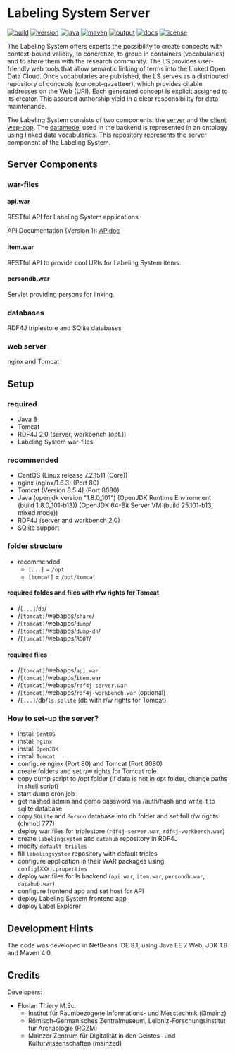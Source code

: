 # Labeling System Server

[![build](https://travis-ci.org/mainzed/labelingsystem-server.svg?branch=master)](https://travis-ci.org/mainzed/labelingsystem-server) [![version](https://img.shields.io/badge/version-1.0--SNAPSHOT-green.svg)](#)  [![java](https://img.shields.io/badge/jdk-1.8-red.svg)](#)  [![maven](https://img.shields.io/badge/maven-3.5.0-orange.svg)](#) [![output](https://img.shields.io/badge/output-war-red.svg)](#)  [![docs](https://img.shields.io/badge/apidoc-xxx-blue.svg)](#)  [![license](https://img.shields.io/badge/License-MIT-yellow.svg)](https://github.com/mainzed/labelingsystem-server/blob/master/LICENSE)

The Labeling System offers experts the possibility to create concepts with context-bound validity, to concretize, to group in containers (vocabularies) and to share them with the research community. The LS provides user-friendly web tools that allow semantic linking of terms into the Linked Open Data Cloud. Once vocabularies are published, the LS serves as a distributed repository of concepts (concept-gazetteer), which provides citable addresses on the Web (URI). Each generated concept is explicit assigned to its creator. This assured authorship yield in a clear responsibility for data maintenance.

The Labeling System consists of two components: the [server](https://github.com/mainzed/labelingsystem-server) and the [client wep-app](https://github.com/mainzed/labelingsystem-client). The [datamodel](https://github.com/mainzed/labelingsystem-ontology) used in the backend is represented in an ontology using linked data vocabularies. This repository represents the server component of the Labeling System.

## Server Components

### war-files

#### api.war

RESTful API for Labeling System applications.

API Documentation (Version 1): [APIdoc](https://github.com/mainzed/labelingsystem-server/tree/master/apidoc/v1)

#### item.war

RESTful API to provide cool URIs for Labeling System items.

#### persondb.war

Servlet providing persons for linking.

### databases

RDF4J triplestore and SQlite databases

### web server

nginx and Tomcat

## Setup

### required

* Java 8
* Tomcat
* RDF4J 2.0 (server, workbench (opt.))
* Labeling System war-files

### recommended

* CentOS (Linux release 7.2.1511 (Core))
* nginx (nginx/1.6.3) (Port 80)
* Tomcat (Version 8.5.4) (Port 8080)
* Java (openjdk version "1.8.0_101") (OpenJDK Runtime Environment (build 1.8.0_101-b13)) (OpenJDK 64-Bit Server VM (build 25.101-b13, mixed mode))
* RDF4J (server and workbench 2.0)
* SQlite support

### folder structure

* recommended
    * `[...]` = `/opt`
    * `[tomcat]` = `/opt/tomcat`

#### required foldes and files with r/w rights for Tomcat

* /`[...]`/`db`/
* /`[tomcat]`/webapps/`share`/
* /`[tomcat]`/webapps/`dump`/
* /`[tomcat]`/webapps/`dump-dh`/
* /`[tomcat]`/webapps/`ROOT`/

#### required files

* /`[tomcat]`/webapps/`api.war`
* /`[tomcat]`/webapps/`item.war`
* /`[tomcat]`/webapps/`rdf4j-server.war`
* /`[tomcat]`/webapps/`rdf4j-workbench.war` (optional)
* /`[...]`/db/`ls.sqlite` (db with r/w rights for Tomcat)

### How to set-up the server?

* install `CentOS`
* install `nginx`
* install `OpenJDK`
* install `Tomcat`
* configure nginx (Port 80) and Tomcat (Port 8080)
* create folders and set r/w rights for Tomcat role
* copy dump script to /opt folder (if data is not in opt folder, change paths in shell script)
* start dump cron job
* get hashed admin and demo password via /auth/hash and write it to sqlite database
* copy `SQLite` and `Person` database into db folder and set full r/w rights (chmod 777)
* deploy war files for triplestore (`rdf4j-server.war`, `rdf4j-workbench.war`)
* create `labelingsystem` and `datahub` repository in RDF4J
* modify `default triples`
* fill `labelingsystem` repository with default triples
* configure application in their WAR packages using `config[XXX].properties`
* deploy war files for ls backend (`api.war`, `item.war`, `persondb.war`, `datahub.war`)
* configure frontend app and set host for API
* deploy Labeling System frontend app
* deploy Label Explorer

## Development Hints

The code was developed in NetBeans IDE 8.1, using Java EE 7 Web, JDK 1.8 and Maven 4.0.

## Credits

Developers:

* Florian Thiery M.Sc.
    * Institut für Raumbezogene Informations- und Messtechnik (i3mainz)
    * Römisch-Germanisches Zentralmuseum, Leibniz-Forschungsinstitut für Archäologie (RGZM)
    * Mainzer Zentrum für Digitalität in den Geistes- und Kulturwissenschaften (mainzed)
